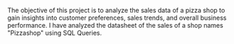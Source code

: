 The objective of this project is to analyze the sales data of a pizza shop to gain insights into customer preferences, sales trends, and overall business performance. I have analyzed the datasheet of the sales of a shop names "Pizzashop" using SQL Queries.
